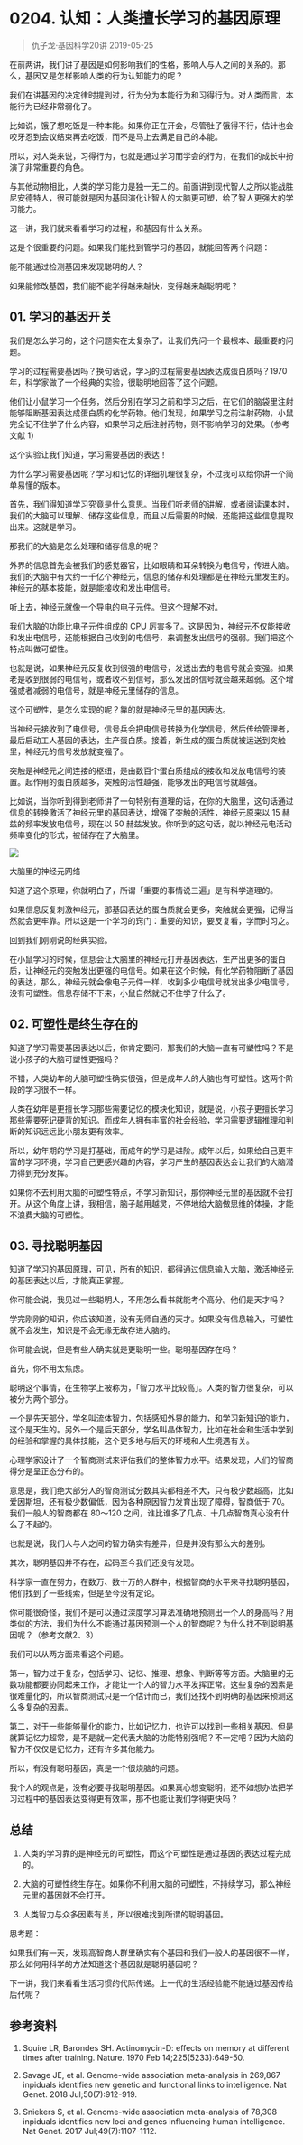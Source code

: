 # 0204. 认知：人类擅长学习的基因原理
> 仇子龙·基因科学20讲
2019-05-25

在前两讲，我们讲了基因是如何影响我们的性格，影响人与人之间的关系的。那么，基因又是怎样影响人类的行为认知能力的呢？

我们在讲基因的决定律时提到过，行为分为本能行为和习得行为。对人类而言，本能行为已经非常弱化了。

比如说，饿了想吃饭是一种本能。如果你正在开会，尽管肚子饿得不行，估计也会咬牙忍到会议结束再去吃饭，而不是马上去满足自己的本能。

所以，对人类来说，习得行为，也就是通过学习而学会的行为，在我们的成长中扮演了非常重要的角色。

与其他动物相比，人类的学习能力是独一无二的。前面讲到现代智人之所以能战胜尼安德特人，很可能就是因为基因演化让智人的大脑更可塑，给了智人更强大的学习能力。

这一讲，我们就来看看学习的过程，和基因有什么关系。

这是个很重要的问题。如果我们能找到管学习的基因，就能回答两个问题：

能不能通过检测基因来发现聪明的人？

如果能修改基因，我们能不能学得越来越快，变得越来越聪明呢？

## 01. 学习的基因开关

我们是怎么学习的，这个问题实在太复杂了。让我们先问一个最根本、最重要的问题。

学习的过程需要基因吗？换句话说，学习的过程需要基因表达成蛋白质吗？1970 年，科学家做了一个经典的实验，很聪明地回答了这个问题。

他们让小鼠学习一个任务，然后分别在学习之前和学习之后，在它们的脑袋里注射能够阻断基因表达成蛋白质的化学药物。他们发现，如果学习之前注射药物，小鼠完全记不住学了什么内容，如果学习之后注射药物，则不影响学习的效果。（参考文献 1）

这个实验让我们知道，学习需要基因的表达！

为什么学习需要基因呢？学习和记忆的详细机理很复杂，不过我可以给你讲一个简单易懂的版本。

首先，我们得知道学习究竟是什么意思。当我们听老师的讲解，或者阅读课本时，我们的大脑可以理解、储存这些信息，而且以后需要的时候，还能把这些信息提取出来。这就是学习。

那我们的大脑是怎么处理和储存信息的呢？

外界的信息首先会被我们的感觉器官，比如眼睛和耳朵转换为电信号，传进大脑。我们的大脑中有大约一千亿个神经元，信息的储存和处理都是在神经元里发生的。神经元的基本技能，就是能接收和发出电信号。

听上去，神经元就像一个导电的电子元件。但这个理解不对。

我们大脑的功能比电子元件组成的 CPU 厉害多了。这是因为，神经元不仅能接收和发出电信号，还能根据自己收到的电信号，来调整发出信号的强弱。我们把这个特点叫做可塑性。

也就是说，如果神经元反复收到很强的电信号，发送出去的电信号就会变强。如果老是收到很弱的电信号，或者收不到信号，那么发出的信号就会越来越弱。这个增强或者减弱的电信号，就是神经元里储存的信息。

这个可塑性，是怎么实现的呢？靠的就是神经元里的基因表达。

当神经元接收到了电信号，信号兵会把电信号转换为化学信号，然后传给管理者，最后启动工人基因的表达，生产蛋白质。接着，新生成的蛋白质就被运送到突触里，神经元的信号发放就变强了。

突触是神经元之间连接的枢纽，是由数百个蛋白质组成的接收和发放电信号的装置。起作用的蛋白质越多，突触的活性越强，能够发出的电信号就越强。

比如说，当你听到得到老师讲了一句特别有道理的话，在你的大脑里，这句话通过信息的转换激活了神经元里的基因表达，增强了突触的活性，神经元原来以 15 赫兹的频率发放电信号，现在以 50 赫兹发放。你听到的这句话，就以神经元电活动频率变化的形式，被储存在了大脑里。

![](https://raw.githubusercontent.com/dalong0514/selfstudy/master/图片链接/生命科学/2019100.jpg)

大脑里的神经元网络

知道了这个原理，你就明白了，所谓「重要的事情说三遍」是有科学道理的。

如果信息反复刺激神经元，那基因表达的蛋白质就会更多，突触就会更强，记得当然就会更牢靠。所以这是一个学习的窍门：重要的知识，要反复看，学而时习之。

回到我们刚刚说的经典实验。

在小鼠学习的时候，信息会让大脑里的神经元打开基因表达，生产出更多的蛋白质，让神经元的突触发出更强的电信号。如果在这个时候，有化学药物阻断了基因的表达，那么，神经元就会像电子元件一样，收到多少电信号就发出多少电信号，没有可塑性。信息存储不下来，小鼠自然就记不住学了什么了。

## 02. 可塑性是终生存在的

知道了学习需要基因表达以后，你肯定要问，那我们的大脑一直有可塑性吗？不是说小孩子的大脑可塑性更强吗？

不错，人类幼年的大脑可塑性确实很强，但是成年人的大脑也有可塑性。这两个阶段的学习很不一样。

人类在幼年是更擅长学习那些需要记忆的模块化知识，就是说，小孩子更擅长学习那些需要死记硬背的知识。而成年人拥有丰富的社会经验，学习需要逻辑推理和判断的知识远远比小朋友更有效率。

所以，幼年期的学习是打基础，而成年的学习是进阶。成年以后，如果给自己更丰富的学习环境，学习自己更感兴趣的内容，学习产生的基因表达会让我们的大脑潜力得到充分发挥。

如果你不去利用大脑的可塑性特点，不学习新知识，那你神经元里的基因就不会打开。从这个角度上讲，我相信，脑子越用越灵，不停地给大脑做思维的体操，才能不浪费大脑的可塑性。

## 03. 寻找聪明基因

知道了学习的基因原理，可见，所有的知识，都得通过信息输入大脑，激活神经元的基因表达以后，才能真正掌握。

你可能会说，我见过一些聪明人，不用怎么看书就能考个高分。他们是天才吗？

学完刚刚的知识，你应该知道，没有无师自通的天才。如果没有信息输入，可塑性就不会发生，知识是不会无缘无故存进大脑的。

你可能会说，但是有些人确实就是更聪明一些。聪明基因存在吗？

首先，你不用太焦虑。

聪明这个事情，在生物学上被称为，「智力水平比较高」。人类的智力很复杂，可以被分为两个部分。

一个是先天部分，学名叫流体智力，包括感知外界的能力，和学习新知识的能力，这个是天生的。另外一个是后天部分，学名叫晶体智力，比如在社会和生活中学到的经验和掌握的具体技能，这个更多地与后天的环境和人生境遇有关。

心理学家设计了一个智商测试来评估我们的整体智力水平。结果发现，人们的智商得分是呈正态分布的。

意思是，我们绝大部分人的智商测试分数其实都相差不大，只有极少数超高，比如爱因斯坦，还有极少数偏低，因为各种原因智力发育出现了障碍，智商低于 70。我们一般人的智商都在 80～120 之间，谁比谁多了几点、十几点智商真心没有什么了不起的。

也就是说，我们人与人之间的智力确实有差异，但是并没有那么大的差别。

其次，聪明基因并不存在，起码至今我们还没有发现。

科学家一直在努力，在数万、数十万的人群中，根据智商的水平来寻找聪明基因，他们找到了一些线索，但是至今没有定论。

你可能很奇怪，我们不是可以通过深度学习算法准确地预测出一个人的身高吗？用类似的方法，我们为什么不能通过基因预测一个人的智商呢？为什么找不到聪明基因呢？（参考文献2、3）

我们可以从两方面来看这个问题。

第一，智力过于复杂，包括学习、记忆、推理、想象、判断等等方面。大脑里的无数功能都要协同起来工作，才能让一个人的智力水平发挥正常。这些复杂的因素是很难量化的，所以智商测试只是一个估计而已，我们还找不到明确的基因来预测这么多复杂的因素。

第二，对于一些能够量化的能力，比如记忆力，也许可以找到一些相关基因。但是就算记忆力超常，是不是就一定代表大脑的功能特别强呢？不一定吧？因为大脑的智力不仅仅是记忆力，还有许多其他能力。

所以，有没有聪明基因，真是一个很烧脑的问题。

我个人的观点是，没有必要寻找聪明基因。如果真心想变聪明，还不如想办法把学习过程中的基因表达变得更有效率，那不也能让我们学得更快吗？

## 总结

1. 人类的学习靠的是神经元的可塑性，而这个可塑性是通过基因的表达过程完成的。

2. 大脑的可塑性终生存在。如果你不利用大脑的可塑性，不持续学习，那么神经元里的基因就不会打开。

3. 人类智力与众多因素有关，所以很难找到所谓的聪明基因。

思考题：

如果我们有一天，发现高智商人群里确实有个基因和我们一般人的基因很不一样，那么如何用科学的方法知道这个基因就是聪明基因呢？

下一讲，我们来看看生活习惯的代际传递。上一代的生活经验能不能通过基因传给后代呢？

## 参考资料

1. Squire LR, Barondes SH. Actinomycin-D: effects on memory at different times after training. Nature. 1970 Feb 14;225(5233):649-50.

2. Savage JE, et al. Genome-wide association meta-analysis in 269,867 inpiduals identifies new genetic and functional links to intelligence. Nat Genet. 2018 Jul;50(7):912-919.

3. Sniekers S, et al. Genome-wide association meta-analysis of 78,308 inpiduals identifies new loci and genes influencing human intelligence. Nat Genet. 2017 Jul;49(7):1107-1112.